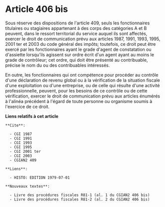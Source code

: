 # Article 406 bis

Sous réserve des dispositions de l'article 409, seuls les fonctionnaires titulaires ou stagiaires appartenant à des corps des
catégories A et B peuvent, dans le ressort territorial du service auquel ils sont affectés, exercer le droit de communication
prévu aux articles 1987, 1991, 1993, 1995, 2001 ter et 2003 du code général des impôts; toutefois, ce droit peut être exercé
par les fonctionnaires ayant le grade d'agent de constatation ou d'assiette lorsqu'ils agissent sur ordre écrit d'un agent
ayant au moins le grade de contrôleur; cet ordre, qui doit être présenté au contribuable, précise le nom du ou des
contribuables intéressés.

En outre, les fonctionnaires qui ont compétence pour procéder au contrôle d'une déclaration de revenu global ou à la
vérification de la situation fiscale d'une exploitation ou d'une entreprise, ou de celle qui résulte d'une activité
professionnelle, peuvent, pour les besoins de ce contrôle ou de cette vérification, exercer le droit de communication prévu
aux articles énumérés à l'alinéa précédent à l'égard de toute personne ou organisme soumis à l'exercice de ce droit.

**Liens relatifs à cet article**

	**Cite**:

	  - CGI 1987
	  - CGI 1991
	  - CGI 1993
	  - CGI 1995
	  - CGI 2001 ter
	  - CGI 2003
	  - CGIAN2 409

	**Liens**:

	  - HISTO: EDITION 1979-07-01

	**Nouveaux textes**:

	  - Livre des procédures fiscales R81-1 (al. 1 du CGIAN2 406 bis)
	  - Livre des procédures fiscales R81-2 (al. 2 du CGIAN2 406 bis)
